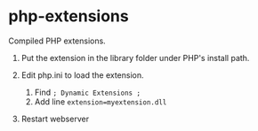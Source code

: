 # php-extensions
Compiled PHP extensions.

1. Put the extension in the library folder under PHP's install path.

2. Edit php.ini to load the extension.
    1. Find `; Dynamic Extensions ;`
    2. Add line `extension=myextension.dll`
3. Restart webserver
